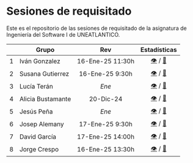 # Sesiones de requisitado

Este es el repositorio de las sesiones de requisitado de la asignatura de Ingeniería del Software I de UNEATLANTICO.

<div align=center>

| |Grupo|Rev|Estadísticas|
|-|-|:-:|:-:|
|1|Iván Gonzalez    |16-Ene-25 11:30h|[👁️](https://github.com/celiabecerril/24-25-IdSw1-SDR/graphs/contributors) / [📒](https://github.com/celiabecerril/24-25-IdSw1-SDR)|
|2|Susana Gutierrez |16-Ene-25 9:30h|[👁️](https://github.com/DavidGarciaCosta/24-25-IdSw1-SDR/graphs/contributors) / [📒](https://github.com/DavidGarciaCosta/24-25-IdSw1-SDR)|
|3|Lucía Terán      |*Ene*|[👁️](https://github.com/Dievex/24-25-IdSw1-SDR/graphs/contributors) / [📒](https://github.com/Dievex/24-25-IdSw1-SDR)|
|4|Alicia Bustamante|20-Dic-24|[👁️](https://github.com/TheMoys/24-25-IdSw1-SDR/graphs/contributors) / [📒](https://github.com/TheMoys/24-25-IdSw1-SDR)|
|5|Jesús Peña       |*Ene*|[👁️](https://github.com/0xJVR/24-25-IdSw1-SDR/graphs/contributors) / [📒](https://github.com/0xJVR/24-25-IdSw1-SDR)|
|6|Josep Alemany    |17-Ene-25 9:30h|[👁️](https://github.com/miguelgomez75/24-25-IdSw1-SDR/graphs/contributors) / [📒](https://github.com/miguelgomez75/24-25-IdSw1-SDR)|
|7|David García     |17-Ene-25 14:00h|[👁️](https://github.com/srgiom/24-25-IdSw1-SDR/graphs/contributors) / [📒](https://github.com/srgiom/24-25-IdSw1-SDR)|
|8|Jorge Crespo     |16-Ene-25 13:30h|[👁️](https://github.com/natiicruuz/24-25-IdSw1-SDR/graphs/contributors) / [📒](https://github.com/natiicruuz/24-25-IdSw1-SDR)|
  
</div>
